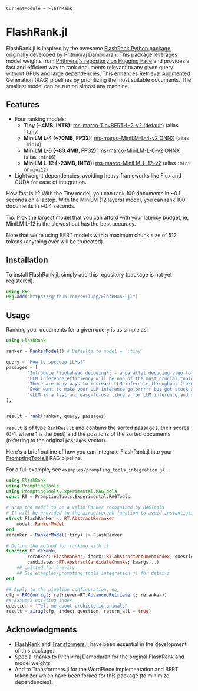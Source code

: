 ```@meta
CurrentModule = FlashRank
```

# FlashRank.jl

FlashRank.jl is inspired by the awesome [FlashRank Python package](https://github.com/PrithivirajDamodaran/FlashRank), originally developed by Prithiviraj Damodaran. This package leverages model weights from [Prithiviraj's repository on Hugging Face](https://huggingface.co/prithivida/flashrank) and provides a fast and efficient way to rank documents relevant to any given query without GPUs and large dependencies. This enhances Retrieval Augmented Generation (RAG) pipelines by prioritizing the most suitable documents. The smallest model can be run on almost any machine.

## Features
- Four ranking models:
  - **Tiny (~4MB, INT8):** [ms-marco-TinyBERT-L-2-v2 (default)](https://huggingface.co/cross-encoder/ms-marco-TinyBERT-L-2) (alias `:tiny`)
  - **MiniLM L-4 (~70MB, FP32):** [ms-marco-MiniLM-L-4-v2 ONNX](https://huggingface.co/cross-encoder/ms-marco-MiniLM-L-4-v2) (alias `:mini4`)
  - **MiniLM L-6 (~83.4MB, FP32):** [ms-marco-MiniLM-L-6-v2 ONNX](https://huggingface.co/cross-encoder/ms-marco-MiniLM-L-6-v2) (alias `:mini6`)
  - **MiniLM L-12 (~23MB, INT8):** [ms-marco-MiniLM-L-12-v2](https://huggingface.co/cross-encoder/ms-marco-MiniLM-L-12-v2) (alias `:mini` or `mini12`)
- Lightweight dependencies, avoiding heavy frameworks like Flux and CUDA for ease of integration.

How fast is it? 
With the Tiny model, you can rank 100 documents in ~0.1 seconds on a laptop. With the MiniLM (12 layers) model, you can rank 100 documents in ~0.4 seconds.

Tip: Pick the largest model that you can afford with your latency budget, ie, MiniLM L-12 is the slowest but has the best accuracy.

Note that we're using BERT models with a maximum chunk size of 512 tokens (anything over will be truncated).

## Installation
To install FlashRank.jl, simply add this repository (package is not yet registered).

```julia
using Pkg
Pkg.add("https://github.com/svilupp/FlashRank.jl")
```

## Usage
Ranking your documents for a given query is as simple as:

```julia
using FlashRank

ranker = RankerModel() # Defaults to model = `:tiny`

query = "How to speedup LLMs?"
passages = [
        "Introduce *lookahead decoding*: - a parallel decoding algo to accelerate LLM inference - w/o the need for a draft model or a data store - linearly decreases # decoding steps relative to log(FLOPs) used per decoding step.",
        "LLM inference efficiency will be one of the most crucial topics for both industry and academia, simply because the more efficient you are, the more \$\$\$ you will save. vllm project is a must-read for this direction, and now they have just released the paper",
        "There are many ways to increase LLM inference throughput (tokens/second) and decrease memory footprint, sometimes at the same time. Here are a few methods I’ve found effective when working with Llama 2. These methods are all well-integrated with Hugging Face. This list is far from exhaustive; some of these techniques can be used in combination with each other and there are plenty of others to try. - Bettertransformer (Optimum Library): Simply call `model.to_bettertransformer()` on your Hugging Face model for a modest improvement in tokens per second. - Fp4 Mixed-Precision (Bitsandbytes): Requires minimal configuration and dramatically reduces the model's memory footprint. - AutoGPTQ: Time-consuming but leads to a much smaller model and faster inference. The quantization is a one-time cost that pays off in the long run.",
        "Ever want to make your LLM inference go brrrrr but got stuck at implementing speculative decoding and finding the suitable draft model? No more pain! Thrilled to unveil Medusa, a simple framework that removes the annoying draft model while getting 2x speedup.",
        "vLLM is a fast and easy-to-use library for LLM inference and serving. vLLM is fast with: State-of-the-art serving throughput Efficient management of attention key and value memory with PagedAttention Continuous batching of incoming requests Optimized CUDA kernels",
];


result = rank(ranker, query, passages)
```

`result` is of type `RankResult` and contains the sorted passages, their scores (0-1, where 1 is the best) and the positions of the sorted documents (referring to the original `passages` vector).

Here's a brief outline of how you can integrate FlashRank.jl into your [PromptingTools.jl](https://github.com/svilupp/PromptingTools.jl) RAG pipeline.

For a full example, see `examples/prompting_tools_integration.jl`.

```julia
using FlashRank
using PromptingTools
using PromptingTools.Experimental.RAGTools
const RT = PromptingTools.Experimental.RAGTools

# Wrap the model to be a valid Ranker recognized by RAGTools
# It will be provided to the airag/rerank function to avoid instantiating it on every call
struct FlashRanker <: RT.AbstractReranker
    model::RankerModel
end
reranker = RankerModel(:tiny) |> FlashRanker

# Define the method for ranking with it
function RT.rerank(
        reranker::FlashRanker, index::RT.AbstractDocumentIndex, question::AbstractString,
        candidates::RT.AbstractCandidateChunks; kwargs...)
    ## omitted for brevity
    ## See examples/prompting_tools_integration.jl for details
end

## Apply to the pipeline configuration, eg, 
cfg = RAGConfig(; retriever=RT.AdvancedRetriever(; reranker))
## assumes existing index
question = "Tell me about prehistoric animals"
result = airag(cfg, index; question, return_all = true)
```

## Acknowledgments
- [FlashRank](https://github.com/PrithivirajDamodaran/FlashRank) and [Transformers.jl](https://github.com/chengchingwen/Transformers.jl) have been essential in the development of this package.
- Special thanks to Prithiviraj Damodaran for the original FlashRank and model weights.
- And to Transformers.jl for the WordPiece implementation and BERT tokenizer which have been forked for this package (to minimize dependencies).